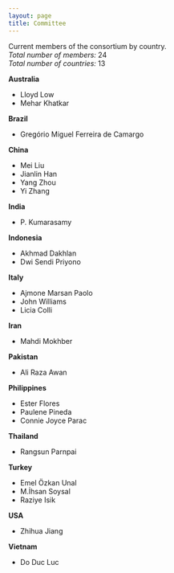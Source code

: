 ```yaml
---
layout: page
title: Committee
---
```


Current members of the consortium by country.\
*Total number of members:* 24\
*Total number of countries:* 13


**Australia**
- Lloyd Low
- Mehar Khatkar

**Brazil**
- Gregório Miguel Ferreira de Camargo

**China**
- Mei Liu
- Jianlin Han
- Yang Zhou
- Yi Zhang

**India**
- P. Kumarasamy

**Indonesia**
- Akhmad Dakhlan
- Dwi Sendi Priyono

**Italy**
- Ajmone Marsan Paolo
- John Williams
- Licia Colli

**Iran**
- Mahdi Mokhber

**Pakistan**
- Ali Raza Awan

**Philippines**
- Ester Flores
- Paulene Pineda
- Connie Joyce Parac

**Thailand**
- Rangsun Parnpai

**Turkey**
- Emel Özkan Unal
- M.İhsan Soysal
- Raziye Isik

**USA**
- Zhihua Jiang

**Vietnam**
- Do Duc Luc


<!--
| Country     | Collaborators                                    |
|-------------|--------------------------------------------------|
| Australia   | Lloyd Low, Mehar Khatkar                         |
| Brazil      | Gregório Miguel Ferreira de Camargo              |
| China       | Mei Liu, Jianlin Han, Yang Zhou, Yi Zhang        |
| India       | P. Kumarasamy                                    |
| Indonesia   | Akhmad Dakhlan, Dwi Sendi Priyono                |
| Italy       | John Williams                                    |
| Iran        | Mahdi Mokhber                                    |
| Pakistan    | Ali Raza Awan                                    |
| Philippines | Connie Joyce Parac, Ester Flores, Paulene Pineda |
| Thailand    | Rangsun Parnpai                                  |
| Turkey      | Emel Özkan Unal, M.İhsan Soysal, Raziye Isik,    |
| USA         | Zhihua Jiang                                     |
| Vietnam     | Do Duc Luc                                       |

-->
